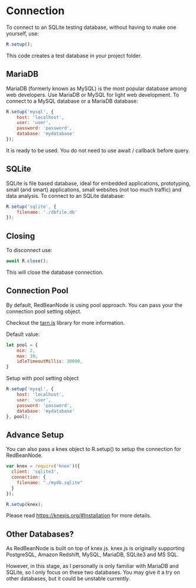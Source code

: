 # Connection

To connect to an SQLite testing database, without having to make one yourself, use:

```javascript
R.setup();
```

This code creates a test database in your project folder.


## MariaDB

MariaDB (formerly known as MySQL) is the most popular database among web developers. Use MariaDB or MySQL for light web development. To connect to a MySQL database or a MariaDB database:

```javascript
R.setup('mysql', {
    host: 'localhost',
    user: 'user',
    password: 'password',
    database: 'mydatabase'
});
```

It is ready to be used. You do not need to use await / callback before query.

## SQLite

SQLite is file based database, ideal for embedded applications, prototyping, small (and smart) applications, small websites (not too much traffic) and data analysis. To connect to an SQLite database:

```javascript
R.setup('sqlite', {
    filename: './dbfile.db'
});
```


## Closing

To disconnect use:

```javascript
await R.close();
```

This will close the database connection.

## Connection Pool

By default, RedBeanNode is using pool approach. You can pass your the connection pool setting object. 

Checkout the [tarn.js](https://github.com/vincit/tarn.js) library for more information.

Default value: 
```javascript
let pool = {
    min: 2,
    max: 10,
    idleTimeoutMillis: 30000,
}
```

Setup with pool setting object

```javascript
R.setup('mysql', {
    host: 'localhost',
    user: 'user',
    password: 'password',
    database: 'mydatabase'
}, pool);
```




## Advance Setup

You can also pass a knex object to R.setup() to setup the connection for RedBeanNode.  

```javascript
var knex = require('knex')({
  client: 'sqlite3',
  connection: {
    filename: "./mydb.sqlite"
  }
});

R.setup(knex);
```

Please read https://knexjs.org/#Installation for more details.

## Other Databases?

As RedBeanNode is built on top of knex.js. knex.js is originally supporting PostgreSQL, Amazon Redshift, MySQL, MariaDB, SQLite3 and MS SQL.

However, in this stage, as I personally is only familiar with MariaDB and SQLite, so I only focus on these two databases. You may give it a try on other databases, but it could be unstable currently.
